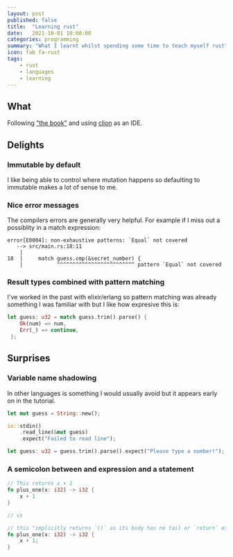 ```yaml
---
layout: post
published: false
title:  "Learning rust"
date:   2021-10-01 10:00:00
categories: programming
summary: "What I learnt whilst spending some time to teach myself rust"
icon: fab fa-rust
tags:
    - rust
    - languages
    - learning
---
```


## What

Following ["the book"](https://doc.rust-lang.org/book) and using [clion](https://www.jetbrains.com/clion/) as an IDE.

## Delights
### Immutable by default
I like being able to control where mutation happens so defaulting to immutable makes a lot of sense to me.

### Nice error messages
The compilers errors are generally very helpful. For example if I miss out a possiblity in a match expression:
```
error[E0004]: non-exhaustive patterns: `Equal` not covered
   --> src/main.rs:18:11
    |
18  |     match guess.cmp(&secret_number) {
    |           ^^^^^^^^^^^^^^^^^^^^^^^^^ pattern `Equal` not covered

```

### Result types combined with pattern matching

I've worked in the past with elixir/erlang so pattern matching was already something I was familiar with but I like how expresive this is:

```rust
let guess: u32 = match guess.trim().parse() {
    Ok(num) => num,
    Err(_) => continue,
 };
```

## Surprises
### Variable name shadowing
In other languages is something I would usually avoid but it appears early on in the tutorial.

```rust
let mut guess = String::new();

io::stdin()
    .read_line(&mut guess)
    .expect("Failed to read line");

let guess: u32 = guess.trim().parse().expect("Please type a number!");
```

### A semicolon between and expression and a statement

```rust
// This returns x + 1
fn plus_one(x: i32) -> i32 {
    x + 1
}

// vs

// this "implicitly returns `()` as its body has no tail or `return` expression"
fn plus_one(x: i32) -> i32 {
    x + 1;
}
```
